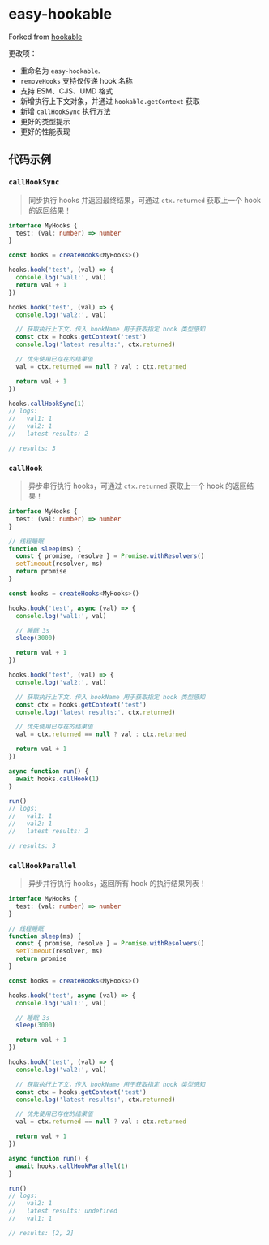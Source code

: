 # easy-hookable

Forked from [hookable](https://www.npmjs.com/package/hookable)

更改项：
- 重命名为 `easy-hookable`.
- `removeHooks` 支持仅传递 hook 名称
- 支持 ESM、CJS、UMD 格式
- 新增执行上下文对象，并通过 `hookable.getContext` 获取
- 新增 `callHookSync` 执行方法
- 更好的类型提示
- 更好的性能表现

## 代码示例

### `callHookSync`

> 同步执行 hooks 并返回最终结果，可通过 `ctx.returned` 获取上一个 hook 的返回结果！

```ts
interface MyHooks {
  test: (val: number) => number
}

const hooks = createHooks<MyHooks>()

hooks.hook('test', (val) => {
  console.log('val1:', val)
  return val + 1
})

hooks.hook('test', (val) => {
  console.log('val2:', val)

  // 获取执行上下文，传入 hookName 用于获取指定 hook 类型感知
  const ctx = hooks.getContext('test')
  console.log('latest results:', ctx.returned)

  // 优先使用已存在的结果值
  val = ctx.returned == null ? val : ctx.returned

  return val + 1
})

hooks.callHookSync(1)
// logs:
//   val1: 1
//   val2: 1
//   latest results: 2

// results: 3
```

### `callHook`

> 异步串行执行 hooks，可通过 `ctx.returned` 获取上一个 hook 的返回结果！

```ts
interface MyHooks {
  test: (val: number) => number
}

// 线程睡眠
function sleep(ms) {
  const { promise, resolve } = Promise.withResolvers()
  setTimeout(resolver, ms)
  return promise
}

const hooks = createHooks<MyHooks>()

hooks.hook('test', async (val) => {
  console.log('val1:', val)

  // 睡眠 3s
  sleep(3000)

  return val + 1
})

hooks.hook('test', (val) => {
  console.log('val2:', val)

  // 获取执行上下文，传入 hookName 用于获取指定 hook 类型感知
  const ctx = hooks.getContext('test')
  console.log('latest results:', ctx.returned)

  // 优先使用已存在的结果值
  val = ctx.returned == null ? val : ctx.returned

  return val + 1
})

async function run() {
  await hooks.callHook(1)
}

run()
// logs:
//   val1: 1
//   val2: 1
//   latest results: 2

// results: 3
```

### `callHookParallel`

> 异步并行执行 hooks，返回所有 hook 的执行结果列表！

```ts
interface MyHooks {
  test: (val: number) => number
}

// 线程睡眠
function sleep(ms) {
  const { promise, resolve } = Promise.withResolvers()
  setTimeout(resolver, ms)
  return promise
}

const hooks = createHooks<MyHooks>()

hooks.hook('test', async (val) => {
  console.log('val1:', val)

  // 睡眠 3s
  sleep(3000)

  return val + 1
})

hooks.hook('test', (val) => {
  console.log('val2:', val)

  // 获取执行上下文，传入 hookName 用于获取指定 hook 类型感知
  const ctx = hooks.getContext('test')
  console.log('latest results:', ctx.returned)

  // 优先使用已存在的结果值
  val = ctx.returned == null ? val : ctx.returned

  return val + 1
})

async function run() {
  await hooks.callHookParallel(1)
}

run()
// logs:
//   val2: 1
//   latest results: undefined
//   val1: 1

// results: [2, 2]
```
